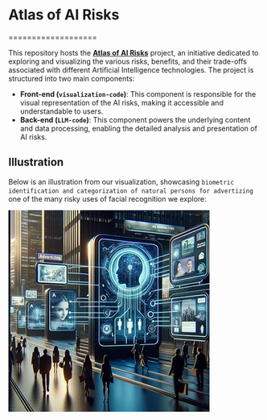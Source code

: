 # Atlas of AI Risks
===================

This repository hosts the **[Atlas of AI Risks](https://social-dynamics.net/ai-risk-mapping-visualization2/)** project, an initiative dedicated to exploring and visualizing the various risks, benefits, and their trade-offs associated with different Artificial Intelligence technologies. The project is structured into two main components:

*   **Front-end (`visualization-code`)**: This component is responsible for the visual representation of the AI risks, making it accessible and understandable to users.
*   **Back-end (`LLM-code`)**: This component powers the underlying content and data processing, enabling the detailed analysis and presentation of AI risks.

Illustration
------------

Below is an illustration from our visualization, showcasing `biometric identification and categorization of natural persons for advertizing` one of the many risky uses of facial recognition we explore:

![AI Risks Illustration](https://raw.githubusercontent.com/sanja7s/Atlas_of_AI_Risks/main/visualization-code/assets/3.webp)




